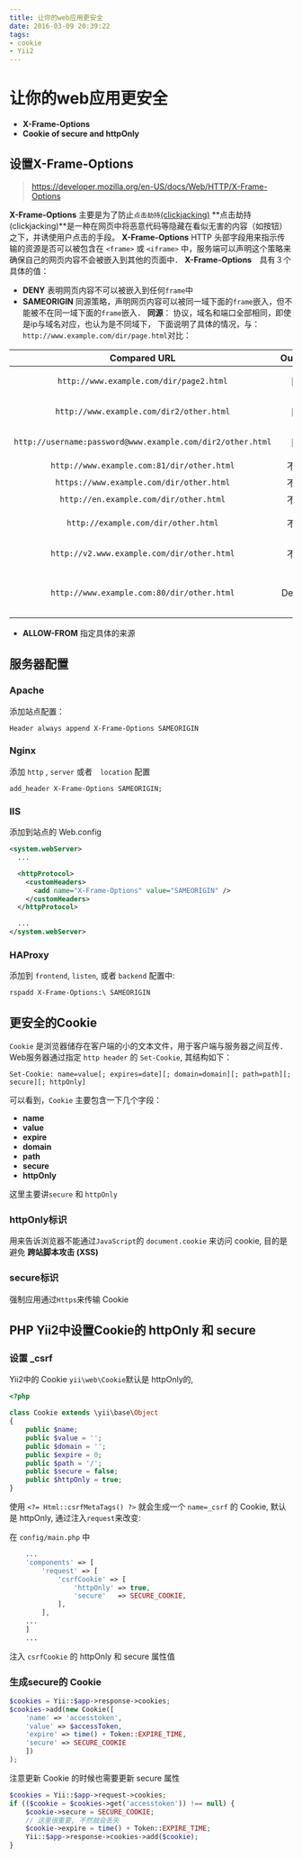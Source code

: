 ```yaml
---
title: 让你的web应用更安全
date: 2016-03-09 20:39:22
tags:
- cookie
- Yii2
---
```


# 让你的web应用更安全

- **X-Frame-Options**
- **Cookie of secure and httpOnly**

## 设置X-Frame-Options

> https://developer.mozilla.org/en-US/docs/Web/HTTP/X-Frame-Options

**X-Frame-Options** 主要是为了防止`点击劫持`[(clickjacking)](https://en.wikipedia.org/wiki/Clickjacking)
**点击劫持(clickjacking)**是一种在网页中将恶意代码等隐藏在看似无害的内容（如按钮）之下，并诱使用户点击的手段。
**X-Frame-Options** HTTP 头部字段用来指示传输的资源是否可以被包含在 `<frame>` 或 `<iframe>` 中，服务端可以声明这个策略来确保自己的网页内容不会被嵌入到其他的页面中．
**X-Frame-Options**　具有３个具体的值：
- **DENY**
  表明网页内容不可以被嵌入到任何`frame`中
- **SAMEORIGIN**
  同源策略，声明网页内容可以被同一域下面的`frame`嵌入，但不能被不在同一域下面的`frame`嵌入．
  **同源**： 协议，域名和端口全部相同，即使是ip与域名对应，也认为是不同域下，
  下面说明了具体的情况，与：`http://www.example.com/dir/page.html`对比：

<!-- more -->

| Compared URL | Outcome | Reason |
| :-: | :-: | :-: |
| `http://www.example.com/dir/page2.html` | 同源 | 协议主机端口相同 |
| `http://www.example.com/dir2/other.html` | 同源 | 协议主机端口相同 |
| `http://username:password@www.example.com/dir2/other.html` | 同源 | 协议主机端口相同 |
| `http://www.example.com:81/dir/other.html` | 不同源 | 端口不同 |
| `https://www.example.com/dir/other.html` | 不同源 | 协议不同 |
| `http://en.example.com/dir/other.html` | 不同源 | 主机名不同 |
| `http://example.com/dir/other.html` | 不同源 | 主机不同，必须完全匹配 |
| `http://v2.www.example.com/dir/other.html` | 不同源 | 主机不同，必须完全匹配 |
| `http://www.example.com:80/dir/other.html` | Depends | Port explicit. Depends on implementation in browser |

- **ALLOW-FROM** 
  指定具体的来源

## 服务器配置

### Apache

添加站点配置：

```
Header always append X-Frame-Options SAMEORIGIN
```

### Nginx

添加 `http` , `server` 或者　`location` 配置

```
add_header X-Frame-Options SAMEORIGIN;
```

### IIS

添加到站点的 Web.config

```xml
<system.webServer>
  ...

  <httpProtocol>
    <customHeaders>
      <add name="X-Frame-Options" value="SAMEORIGIN" />
    </customHeaders>
  </httpProtocol>

  ...
</system.webServer>
```

### HAProxy

添加到 `frontend`, `listen`, 或者 `backend` 配置中:

```
rspadd X-Frame-Options:\ SAMEORIGIN
```

## 更安全的Cookie

`Cookie` 是浏览器储存在客户端的小的文本文件，用于客户端与服务器之间互传．
Web服务器通过指定 `http header` 的 `Set-Cookie`, 其结构如下：

```
Set-Cookie: name=value[; expires=date][; domain=domain][; path=path][; secure][; httpOnly]
```

可以看到，`Cookie` 主要包含一下几个字段：
- **name**
- **value**
- **expire**
- **domain**
- **path**
- **secure**
- **httpOnly**

这里主要讲`secure` 和 `httpOnly`

### httpOnly标识

用来告诉浏览器不能通过`JavaScript`的 `document.cookie` 来访问 cookie, 目的是避免 **跨站脚本攻击 (XSS)**

### secure标识

强制应用通过`Https`来传输 Cookie

## PHP Yii2中设置Cookie的 httpOnly 和 secure

### 设置 _csrf

Yii2中的 Cookie  `yii\web\Cookie`默认是 httpOnly的, 

```php
<?php

class Cookie extends \yii\base\Object
{ 
    public $name;
    public $value = '';
    public $domain = '';
    public $expire = 0;
    public $path = '/';
    public $secure = false;
    public $httpOnly = true;
}
```

使用 `<?= Html::csrfMetaTags() ?>` 就会生成一个 `name=_csrf` 的 Cookie,  默认是 httpOnly, 通过注入`request`来改变:

在 `config/main.php` 中

```php
    ...
    'components' => [
        'request' => [
            'csrfCookie' => [
                'httpOnly' => true,
                'secure'   => SECURE_COOKIE,
            ],
        ],
    ...
    ]
    ...
```

注入 `csrfCookie` 的 httpOnly 和 secure 属性值

### 生成secure的 Cookie

```php
$cookies = Yii::$app->response->cookies;
$cookies->add(new Cookie([
    'name' => 'accesstoken', 
    'value' => $accessToken, 
    'expire' => time() + Token::EXPIRE_TIME, 
    'secure' => SECURE_COOKIE
    ])
);
```

注意更新 Cookie 的时候也需要更新 secure 属性

```php
$cookies = Yii::$app->request->cookies;
if (($cookie = $cookies->get('accesstoken')) !== null) {
    $cookie->secure = SECURE_COOKIE;
    // 这里很重要, 不然就会丢失
    $cookie->expire = time() + Token::EXPIRE_TIME;
    Yii::$app->response->cookies->add($cookie);
}
```
